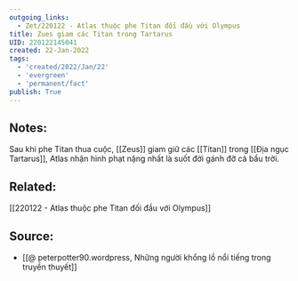 ```yaml
---
outgoing_links:
  - Zet/220122 - Atlas thuộc phe Titan đối đầu với Olympus
title: Zues giam các Titan trong Tartarus
UID: 220122145041
created: 22-Jan-2022
tags:
  - 'created/2022/Jan/22'
  - 'evergreen'
  - 'permanent/fact'
publish: True
---
```

## Notes:
Sau khi phe Titan thua cuộc, [[Zeus]] giam giữ các [[Titan]] trong [[Địa ngục Tartarus]], Atlas nhận hình phạt nặng nhất là suốt đời gánh đỡ cả bẩu trời.

## Related:
[[220122 - Atlas thuộc phe Titan đối đầu với Olympus]]

## Source:
- [[@ peterpotter90.wordpress, Những người khổng lồ nổi tiếng trong truyền thuyết]]


